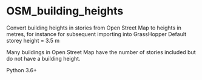 # OSM_building_heights
Convert building heights in stories from Open Street Map to heights in metres, for instance for subsequent importing into GrassHopper 
Default storey height = 3.5 m

Many buildings in Open Street Map have the number of stories included but do not have a building height.

Python 3.6+
